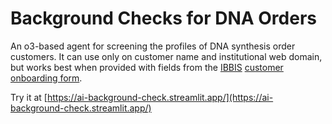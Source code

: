 # Background Checks for DNA Orders

An o3-based agent for screening the profiles of DNA synthesis order customers. It can use only on customer name and institutional web domain, but works best when provided with fields from the [IBBIS](https://ibbis.bio/) [customer onboarding form](https://ibbis.bio/wp-content/uploads/2025/05/New-Customer-Synthetic-Nucleic-Acids.pdf).

Try it at [https://ai-background-check.streamlit.app/](https://ai-background-check.streamlit.app/)
